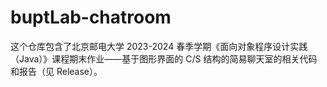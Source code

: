 # buptLab-chatroom

这个仓库包含了北京邮电大学 2023-2024 春季学期《面向对象程序设计实践（Java）》课程期末作业——基于图形界面的 C/S 结构的简易聊天室的相关代码和报告（见 Release）。
